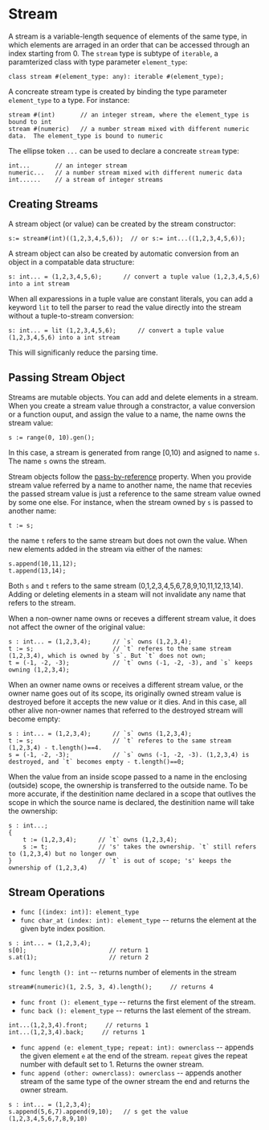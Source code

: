 # Stream

A stream is a variable-length sequence of elements of the same type, in which elements are arraged in an order that can be accessed through an index starting from 0.
The `stream` type is subtype of `iterable`, a paramterized class with type parameter `element_type`:
```altscript
class stream #(element_type: any): iterable #(element_type);
```
A concreate stream type is created by binding the  type parameter `element_type` to a type. For instance:
```altscript
stream #(int)       // an integer stream, where the element_type is bound to int
stream #(numeric)   // a number stream mixed with different numeric data.  The element_type is bound to numeric
```
The ellipse token `...` can be used to declare a concreate `stream` type:
```altscript
int...       // an integer stream
numeric...   // a number stream mixed with different numeric data
int......    // a stream of integer streams
```

## Creating Streams

A stream object (or value) can be created by the stream constructor:
```altscript
s:= stream#(int)((1,2,3,4,5,6));  // or s:= int...((1,2,3,4,5,6));
```
A stream object can also be created by automatic conversion from an object in a compatable data structure:
```altscript
s: int... = (1,2,3,4,5,6);      // convert a tuple value (1,2,3,4,5,6) into a int stream
```
When all exparessions in a tuple value are constant literals, you can add a keyword `lit` to tell the parser to read the value directly into the stream
without a tuple-to-stream conversion:
```altscript
s: int... = lit (1,2,3,4,5,6);      // convert a tuple value (1,2,3,4,5,6) into a int stream
```
This will significanly reduce the parsing time.

## Passing Stream Object

Streams are mutable objects. You can add and delete elements in a stream. When you create a stream value through a constractor, a value conversion or a function ouput, and assign the value to a name, the name owns the stream value:
```altscript
s := range(0, 10).gen();
```
In this case, a stream is generated from range \[0,10) and asigned to name `s`. The name `s` owns the stream.

Stream objects follow the [pass-by-reference](https://en.wikipedia.org/wiki/Evaluation_strategy#Call_by_reference) property. When you provide stream value referred by a name to another name, the name that recevies the passed stream value is just a reference to the same stream value owned by some one else.
For instance, when the stream owned by `s` is passed to another name:
```altscript
t := s;
```
the name `t` refers to the same stream but does not own the value. When new elements added in the stream via either of the names:
```altscript
s.append(10,11,12);
t.append(13,14);
```
Both `s` and `t` refers to the same stream (0,1,2,3,4,5,6,7,8,9,10,11,12,13,14). Adding or deleting elements in a steam will not invalidate any name that refers to the stream.

When a non-owner name owns or receves a different stream value, it does not affect the owner of the original value:
```altscript
s : int... = (1,2,3,4);      // `s` owns (1,2,3,4);
t := s;                      // `t` referes to the same stream (1,2,3,4), which is owned by `s`. But `t` does not own;
t = (-1, -2, -3);            // `t` owns (-1, -2, -3), and `s` keeps owning (1,2,3,4);
```
When an owner name owns or receives a different stream value, or the owner name goes out of its scope, its originally owned stream value is destroyed before it accepts the new value or it dies. And in this case, all other alive non-owner names that referred to the destroyed stream will become empty:
```altscript
s : int... = (1,2,3,4);      // `s` owns (1,2,3,4);
t := s;                      // `t` referes to the same stream (1,2,3,4) - t.length()==4.
s = (-1, -2, -3);            // `s` owns (-1, -2, -3). (1,2,3,4) is destroyed, and `t` becomes empty - t.length()==0;
```

When the value from an inside scope passed to a name in the enclosing (outside) scope, the ownership is transferred to the outside name. To be more accurate, if the destinition name declared in a scope that outlives the scope in which the source name is declared, the destinition name will take the ownership:
```altscript
s : int...;
{
    t := (1,2,3,4);      // `t` owns (1,2,3,4);
    s := t;              // 's' takes the ownership. `t` still refers to (1,2,3,4) but no longer own
}                        // `t` is out of scope; 's' keeps the ownership of (1,2,3,4)
```

## Stream Operations

* `func [(index: int)]: element_type`
* `func char_at (index: int): element_type` --
    returns the element at the given byte index position.
```altscript
s : int... = (1,2,3,4);
s[0];                       // return 1
s.at(1);                    // return 2
```
* `func length (): int` --
    returns number of elements in the stream
```altscript
stream#(numeric)(1, 2.5, 3, 4).length();     // returns 4
```
* `func front (): element_type` --
    returns the first element of the stream.
* `func back (): element_type` --
    returns the last element of the stream.
```altscript
int...(1,2,3,4).front;     // returns 1
int...(1,2,3,4).back;     // returns 1
```
* `func append (e: element_type; repeat: int): ownerclass` --
    appends the given element `e` at the end of the stream. `repeat` gives the repeat number with default set to 1. Returns the owner stream.
* `func append (other: ownerclass): ownerclass` --
    appends another stream of the same type of the owner stream the end and returns the owner stream.
```altscript
s : int... = (1,2,3,4);
s.append(5,6,7).append(9,10);   // s get the value (1,2,3,4,5,6,7,8,9,10)
```
